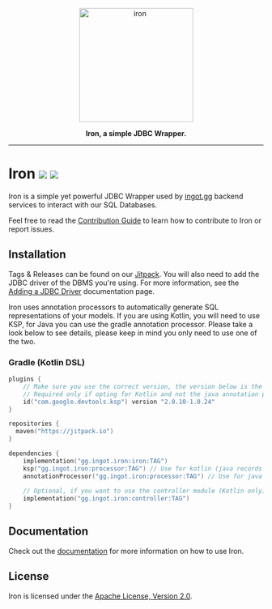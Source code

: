 <a href="https://ingot.gg/">
    <p align="center">
        <img width="225" height="225" src="https://raw.githubusercontent.com/IngotGG/branding/master/branding.svg" alt="iron"/>
    </p>
</a>

<p align="center">
    <strong>Iron, a simple JDBC Wrapper.</strong>
</p>

--- 

# Iron [![](https://jitpack.io/v/gg.ingot/iron.svg)](https://jitpack.io/#gg.ingot/iron) [![](https://jitci.com/gh/IngotGG/iron/svg)](https://jitci.com/gh/IngotGG/iron)
 
Iron is a simple yet powerful JDBC Wrapper used by [ingot.gg](https://ingot.gg) backend services to interact
with our SQL Databases.

Feel free to read the [Contribution Guide](https://github.com/IngotGG/iron/blob/master/CONTRIBUTING.md) to learn how to contribute to Iron or report issues.

## Installation

Tags & Releases can be found on our [Jitpack](https://jitpack.io/#gg.ingot/iron).
You will also need to add the JDBC driver of the DBMS you're using. For more information, see 
the [Adding a JDBC Driver](docs/connecting.md#adding-a-jdbc-driver) documentation page.

Iron uses annotation processors to automatically generate SQL representations of your models.
If you are using Kotlin, you will need to use KSP, for Java you can use the gradle annotation processor.
Please take a look below to see details, please keep in mind you only need to use one of the two.

### Gradle (Kotlin DSL)

```kts
plugins {
    // Make sure you use the correct version, the version below is the one Iron is using.
    // Required only if opting for Kotlin and not the java annotation processor
    id("com.google.devtools.ksp") version "2.0.10-1.0.24"
}

repositories {
  maven("https://jitpack.io")
}

dependencies {
    implementation("gg.ingot.iron:iron:TAG")
    ksp("gg.ingot.iron:processor:TAG") // Use for kotlin (java records are not supported)
    annotationProcessor("gg.ingot.iron:processor:TAG") // Use for java only (records supported, kotlin models are not)
    
    // Optional, if you want to use the controller module (Kotlin only)
    implementation("gg.ingot.iron:controller:TAG")
}
```

## Documentation

Check out the [documentation](docs/README.md) for more information on how to use Iron.

## License

Iron is licensed under the [Apache License, Version 2.0](LICENCE).